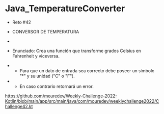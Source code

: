 # Java_TemperatureConverter


 * Reto #42
 * CONVERSOR DE TEMPERATURA

 *
 * Enunciado: Crea una función que transforme grados Celsius en Fahrenheit y viceversa.
 * - Para que un dato de entrada sea correcto debe poseer un símbolo "°" y su unidad ("C" o "F").
 * - En caso contrario retornará un error.

 https://github.com/mouredev/Weekly-Challenge-2022-Kotlin/blob/main/app/src/main/java/com/mouredev/weeklychallenge2022/Challenge42.kt
